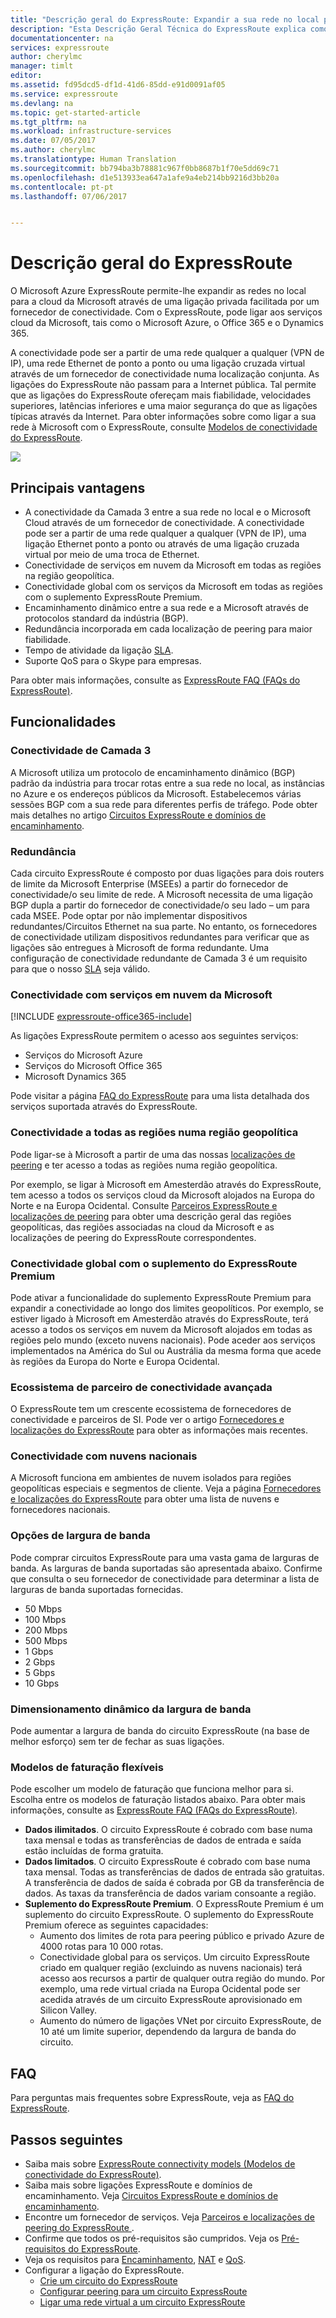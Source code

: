 ```yaml
---
title: "Descrição geral do ExpressRoute: Expandir a sua rede no local para o Azure através de uma ligação privada | Microsoft Docs"
description: "Esta Descrição Geral Técnica do ExpressRoute explica como funciona uma ligação do ExpressRoute para expandir a sua rede no local para o Azure através de uma ligação privada."
documentationcenter: na
services: expressroute
author: cherylmc
manager: timlt
editor: 
ms.assetid: fd95dcd5-df1d-41d6-85dd-e91d0091af05
ms.service: expressroute
ms.devlang: na
ms.topic: get-started-article
ms.tgt_pltfrm: na
ms.workload: infrastructure-services
ms.date: 07/05/2017
ms.author: cherylmc
ms.translationtype: Human Translation
ms.sourcegitcommit: bb794ba3b78881c967f0bb8687b1f70e5dd69c71
ms.openlocfilehash: d1e513933ea647a1afe9a4eb214bb9216d3bb20a
ms.contentlocale: pt-pt
ms.lasthandoff: 07/06/2017


---
```

# <a name="expressroute-overview"></a>Descrição geral do ExpressRoute
O Microsoft Azure ExpressRoute permite-lhe expandir as redes no local para a cloud da Microsoft através de uma ligação privada facilitada por um fornecedor de conectividade. Com o ExpressRoute, pode ligar aos serviços cloud da Microsoft, tais como o Microsoft Azure, o Office 365 e o Dynamics 365.

A conectividade pode ser a partir de uma rede qualquer a qualquer (VPN de IP), uma rede Ethernet de ponto a ponto ou uma ligação cruzada virtual através de um fornecedor de conectividade numa localização conjunta. As ligações do ExpressRoute não passam para a Internet pública. Tal permite que as ligações do ExpressRoute ofereçam mais fiabilidade, velocidades superiores, latências inferiores e uma maior segurança do que as ligações típicas através da Internet. Para obter informações sobre como ligar a sua rede à Microsoft com o ExpressRoute, consulte [Modelos de conectividade do ExpressRoute](expressroute-connectivity-models.md).

![](./media/expressroute-introduction/expressroute-connection-overview.png)

## <a name="key-benefits"></a>Principais vantagens

* A conectividade da Camada 3 entre a sua rede no local e o Microsoft Cloud através de um fornecedor de conectividade. A conectividade pode ser a partir de uma rede qualquer a qualquer (VPN de IP), uma ligação Ethernet ponto a ponto ou através de uma ligação cruzada virtual por meio de uma troca de Ethernet.
* Conectividade de serviços em nuvem da Microsoft em todas as regiões na região geopolítica.
* Conectividade global com os serviços da Microsoft em todas as regiões com o suplemento ExpressRoute Premium.
* Encaminhamento dinâmico entre a sua rede e a Microsoft através de protocolos standard da indústria (BGP).
* Redundância incorporada em cada localização de peering para maior fiabilidade.
* Tempo de atividade da ligação [SLA](https://azure.microsoft.com/support/legal/sla/).
* Suporte QoS para o Skype para empresas.

Para obter mais informações, consulte as [ExpressRoute FAQ (FAQs do ExpressRoute)](expressroute-faqs.md).

## <a name="features"></a>Funcionalidades

### <a name="layer-3-connectivity"></a>Conectividade de Camada 3
A Microsoft utiliza um protocolo de encaminhamento dinâmico (BGP) padrão da indústria para trocar rotas entre a sua rede no local, as instâncias no Azure e os endereços públicos da Microsoft.  Estabelecemos várias sessões BGP com a sua rede para diferentes perfis de tráfego. Pode obter mais detalhes no artigo [Circuitos ExpressRoute e domínios de encaminhamento](expressroute-circuit-peerings.md).

### <a name="redundancy"></a>Redundância
Cada circuito ExpressRoute é composto por duas ligações para dois routers de limite da Microsoft Enterprise (MSEEs) a partir do fornecedor de conectividade/o seu limite de rede. A Microsoft necessita de uma ligação BGP dupla a partir do fornecedor de conectividade/o seu lado – um para cada MSEE. Pode optar por não implementar dispositivos redundantes/Circuitos Ethernet na sua parte. No entanto, os fornecedores de conectividade utilizam dispositivos redundantes para verificar que as ligações são entregues à Microsoft de forma redundante. Uma configuração de conectividade redundante de Camada 3 é um requisito para que o nosso [SLA](https://azure.microsoft.com/support/legal/sla/) seja válido.

### <a name="connectivity-to-microsoft-cloud-services"></a>Conectividade com serviços em nuvem da Microsoft
[!INCLUDE [expressroute-office365-include](../../includes/expressroute-office365-include.md)]

As ligações ExpressRoute permitem o acesso aos seguintes serviços:

* Serviços do Microsoft Azure
* Serviços do Microsoft Office 365
* Microsoft Dynamics 365

Pode visitar a página [FAQ do ExpressRoute](expressroute-faqs.md) para uma lista detalhada dos serviços suportada através do ExpressRoute.

### <a name="connectivity-to-all-regions-within-a-geopolitical-region"></a>Conectividade a todas as regiões numa região geopolítica
Pode ligar-se à Microsoft a partir de uma das nossas [localizações de peering](expressroute-locations.md) e ter acesso a todas as regiões numa região geopolítica. 

Por exemplo, se ligar à Microsoft em Amesterdão através do ExpressRoute, tem acesso a todos os serviços cloud da Microsoft alojados na Europa do Norte e na Europa Ocidental. Consulte [Parceiros ExpressRoute e localizações de peering](expressroute-locations.md) para obter uma descrição geral das regiões geopolíticas, das regiões associadas na cloud da Microsoft e as localizações de peering do ExpressRoute correspondentes.

### <a name="global-connectivity-with-expressroute-premium-add-on"></a>Conectividade global com o suplemento do ExpressRoute Premium
Pode ativar a funcionalidade do suplemento ExpressRoute Premium para expandir a conectividade ao longo dos limites geopolíticos. Por exemplo, se estiver ligado à Microsoft em Amesterdão através do ExpressRoute, terá acesso a todos os serviços em nuvem da Microsoft alojados em todas as regiões pelo mundo (exceto nuvens nacionais). Pode aceder aos serviços implementados na América do Sul ou Austrália da mesma forma que acede às regiões da Europa do Norte e Europa Ocidental.

### <a name="rich-connectivity-partner-ecosystem"></a>Ecossistema de parceiro de conectividade avançada
O ExpressRoute tem um crescente ecossistema de fornecedores de conectividade e parceiros de SI. Pode ver o artigo [Fornecedores e localizações do ExpressRoute](expressroute-locations.md) para obter as informações mais recentes.

### <a name="connectivity-to-national-clouds"></a>Conectividade com nuvens nacionais
A Microsoft funciona em ambientes de nuvem isolados para regiões geopolíticas especiais e segmentos de cliente. Veja a página [Fornecedores e localizações do ExpressRoute](expressroute-locations.md) para obter uma lista de nuvens e fornecedores nacionais.

### <a name="bandwidth-options"></a>Opções de largura de banda
Pode comprar circuitos ExpressRoute para uma vasta gama de larguras de banda. As larguras de banda suportadas são apresentada abaixo. Confirme que consulta o seu fornecedor de conectividade para determinar a lista de larguras de banda suportadas fornecidas.

* 50 Mbps
* 100 Mbps
* 200 Mbps
* 500 Mbps
* 1 Gbps
* 2 Gbps
* 5 Gbps
* 10 Gbps

### <a name="dynamic-scaling-of-bandwidth"></a>Dimensionamento dinâmico da largura de banda
Pode aumentar a largura de banda do circuito ExpressRoute (na base de melhor esforço) sem ter de fechar as suas ligações. 

### <a name="flexible-billing-models"></a>Modelos de faturação flexíveis
Pode escolher um modelo de faturação que funciona melhor para si. Escolha entre os modelos de faturação listados abaixo. Para obter mais informações, consulte as [ExpressRoute FAQ (FAQs do ExpressRoute)](expressroute-faqs.md).

* **Dados ilimitados**. O circuito ExpressRoute é cobrado com base numa taxa mensal e todas as transferências de dados de entrada e saída estão incluídas de forma gratuita. 
* **Dados limitados**. O circuito ExpressRoute é cobrado com base numa taxa mensal. Todas as transferências de dados de entrada são gratuitas. A transferência de dados de saída é cobrada por GB da transferência de dados. As taxas da transferência de dados variam consoante a região.
* **Suplemento do ExpressRoute Premium**. O ExpressRoute Premium é um suplemento do circuito ExpressRoute. O suplemento do ExpressRoute Premium oferece as seguintes capacidades: 
  * Aumento dos limites de rota para peering público e privado Azure de 4000 rotas para 10 000 rotas.
  * Conectividade global para os serviços. Um circuito ExpressRoute criado em qualquer região (excluindo as nuvens nacionais) terá acesso aos recursos a partir de qualquer outra região do mundo. Por exemplo, uma rede virtual criada na Europa Ocidental pode ser acedida através de um circuito ExpressRoute aprovisionado em Silicon Valley.
  * Aumento do número de ligações VNet por circuito ExpressRoute, de 10 até um limite superior, dependendo da largura de banda do circuito.

## <a name="faq"></a>FAQ

Para perguntas mais frequentes sobre ExpressRoute, veja as [FAQ do ExpressRoute](expressroute-faqs.md).

## <a name="next-steps"></a>Passos seguintes

* Saiba mais sobre [ExpressRoute connectivity models (Modelos de conectividade do ExpressRoute)](expressroute-connectivity-models.md).
* Saiba mais sobre ligações ExpressRoute e domínios de encaminhamento. Veja [Circuitos ExpressRoute e domínios de encaminhamento](expressroute-circuit-peerings.md).
* Encontre um fornecedor de serviços. Veja [Parceiros e localizações de peering do ExpressRoute ](expressroute-locations.md).
* Confirme que todos os pré-requisitos são cumpridos. Veja os [Pré-requisitos do ExpressRoute](expressroute-prerequisites.md).
* Veja os requisitos para [Encaminhamento](expressroute-routing.md), [NAT](expressroute-nat.md) e [QoS](expressroute-qos.md).
* Configurar a ligação do ExpressRoute.
  * [Crie um circuito do ExpressRoute](expressroute-howto-circuit-portal-resource-manager.md)
  * [Configurar peering para um circuito ExpressRoute](expressroute-howto-routing-portal-resource-manager.md)
  * [Ligar uma rede virtual a um circuito ExpressRoute](expressroute-howto-linkvnet-portal-resource-manager.md)


